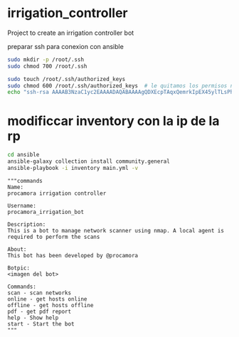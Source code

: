 # irrigation_controller
Project to create an irrigation controller bot


preparar ssh para conexion con ansible

```bash
sudo mkdir -p /root/.ssh
sudo chmod 700 /root/.ssh

sudo touch /root/.ssh/authorized_keys
sudo chmod 600 /root/.ssh/authorized_keys  # le quitamos los permisos necesarios
echo "ssh-rsa AAAAB3NzaC1yc2EAAAADAQABAAAAgQDXEcpTAqxQemrkIpEX45ylTLsPhDgko6Qugfv6B1/cioLaeXtI03NgKKMcWv4yMmKMLvJg4adxkEjpn/5IKEA13ljCMZ+Ue29Su+oOYSU8bo3bLlm+h5hvVJeso0irdnrqILNgL4yw38ebmC8IZaKBhiwiGD8sT/LD9VZSqaxnbQ== key used for automation service connections" | sudo tee /root/.ssh/authorized_keys
```


# modificcar inventory con la ip de la rp

```bash
cd ansible
ansible-galaxy collection install community.general
ansible-playbook -i inventory main.yml -v
```



```
"""commands
Name:
procamora irrigation controller

Username:
procamora_irrigation_bot

Description:
This is a bot to manage network scanner using nmap. A local agent is required to perform the scans

About:
This bot has been developed by @procamora

Botpic:
<imagen del bot>

Commands:
scan - scan networks
online - get hosts online
offline - get hosts offline
pdf - get pdf report
help - Show help
start - Start the bot
"""
```
